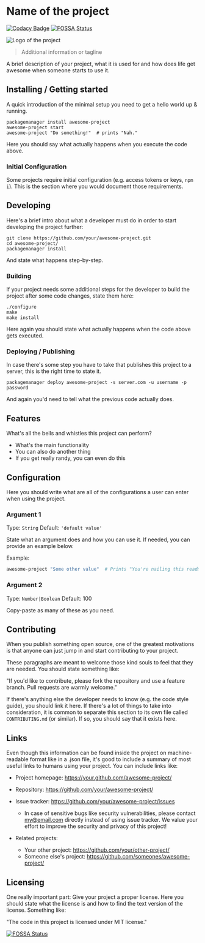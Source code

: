 # Name of the project

[![Codacy Badge](https://api.codacy.com/project/badge/Grade/4f5556ea0f614b1397fe2be557d5f9fe)](https://app.codacy.com/manual/vadimbakaev/scala-fast-start?utm_source=github.com&utm_medium=referral&utm_content=vadimbakaev/scala-fast-start&utm_campaign=Badge_Grade_Dashboard)
[![FOSSA Status](https://app.fossa.com/api/projects/git%2Bgithub.com%2Fvadimbakaev%2Fscala-fast-start.svg?type=shield)](https://app.fossa.com/projects/git%2Bgithub.com%2Fvadimbakaev%2Fscala-fast-start?ref=badge_shield)

![Logo of the project](https://raw.githubusercontent.com/jehna/readme-best-practices/master/sample-logo.png)

> Additional information or tagline

A brief description of your project, what it is used for and how does life get
awesome when someone starts to use it.

## Installing / Getting started

A quick introduction of the minimal setup you need to get a hello world up &
running.

```shell
packagemanager install awesome-project
awesome-project start
awesome-project "Do something!"  # prints "Nah."
```

Here you should say what actually happens when you execute the code above.

### Initial Configuration

Some projects require initial configuration (e.g. access tokens or keys, `npm i`).
This is the section where you would document those requirements.

## Developing

Here's a brief intro about what a developer must do in order to start developing
the project further:

```shell
git clone https://github.com/your/awesome-project.git
cd awesome-project/
packagemanager install
```

And state what happens step-by-step.

### Building

If your project needs some additional steps for the developer to build the
project after some code changes, state them here:

```shell
./configure
make
make install
```

Here again you should state what actually happens when the code above gets
executed.

### Deploying / Publishing

In case there's some step you have to take that publishes this project to a
server, this is the right time to state it.

```shell
packagemanager deploy awesome-project -s server.com -u username -p password
```

And again you'd need to tell what the previous code actually does.

## Features

What's all the bells and whistles this project can perform?

*   What's the main functionality
*   You can also do another thing
*   If you get really randy, you can even do this

## Configuration

Here you should write what are all of the configurations a user can enter when
using the project.

### Argument 1

Type: `String`
Default: `'default value'`

State what an argument does and how you can use it. If needed, you can provide
an example below.

Example:

```bash
awesome-project "Some other value"  # Prints "You're nailing this readme!"
```

### Argument 2

Type: `Number|Boolean`
Default: 100

Copy-paste as many of these as you need.

## Contributing

When you publish something open source, one of the greatest motivations is that
anyone can just jump in and start contributing to your project.

These paragraphs are meant to welcome those kind souls to feel that they are
needed. You should state something like:

"If you'd like to contribute, please fork the repository and use a feature
branch. Pull requests are warmly welcome."

If there's anything else the developer needs to know (e.g. the code style
guide), you should link it here. If there's a lot of things to take into
consideration, it is common to separate this section to its own file called
`CONTRIBUTING.md` (or similar). If so, you should say that it exists here.

## Links

Even though this information can be found inside the project on machine-readable
format like in a .json file, it's good to include a summary of most useful
links to humans using your project. You can include links like:

*   Project homepage: <https://your.github.com/awesome-project/>

*   Repository: <https://github.com/your/awesome-project/>

*   Issue tracker: <https://github.com/your/awesome-project/issues>

    *   In case of sensitive bugs like security vulnerabilities, please contact
        <my@email.com> directly instead of using issue tracker. We value your effort
        to improve the security and privacy of this project!

*   Related projects:

    *   Your other project: <https://github.com/your/other-project/>
    *   Someone else's project: <https://github.com/someones/awesome-project/>

## Licensing

One really important part: Give your project a proper license. Here you should
state what the license is and how to find the text version of the license.
Something like:

"The code in this project is licensed under MIT license."

[![FOSSA Status](https://app.fossa.com/api/projects/custom%2B17867%2Fgit%40github.com%3Avadimbakaev%2Fscala-fast-start.git.svg?type=large)](https://app.fossa.com/projects/custom%2B17867%2Fgit%40github.com%3Avadimbakaev%2Fscala-fast-start.git?ref=badge_large)
